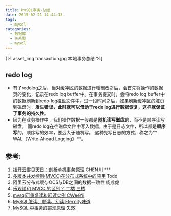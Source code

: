 ```yaml
---
title: MySQL事务-总结
date: 2015-02-21 14:44:33
tags:
  - mysql
categories:  
  - 数据库
  - 关系型
  - mysql
---
```


<p></p>
<!-- more -->

{% asset_img  transaction.jpg  本地事务总结 %}

## redo log
+  有了redolog之后，当对缓冲区的数据进行增删改之后，会首先将操作的数据页的变化，记录在redo log buffer中。在事务提交时，会将redo log buffer中的数据刷新到redo log磁盘文件中。过一段时间之后，如果刷新缓冲区的脏页到磁盘时，**发生错误，此时就可以借助于redo log进行数据恢复，这样就保证了事务的持久性**。
+  因为在业务操作中，我们操作数据一般都是**随机读写磁盘**的，而不是顺序读写磁盘。 而redo log在往磁盘文件中写入数据，由于是日志文件，所以都是**顺序写**的。顺序写的效率，要远大于随机写。 这种先写日志的方式，称之为** WAL（Write-Ahead Logging）**。


## 参考:
1. [拨开云雾见天日：剖析单机事务原理](https://dbaplus.cn/news-160-1729-1.html) CHEN川 ***
2. [多版本并发控制(MVCC)在分布式系统中的应用](https://coolshell.cn/articles/6790.html) Todd
3. 阿里云分布式缓存OCS与DB之间的数据一致性 杨成虎
4. [乐观锁和 MVCC 的区别？  二楼 三楼](https://www.zhihu.com/question/27876575)
5. [mysql可重复读和幻读实例  CWeeYii](https://blog.csdn.net/cweeyii/article/details/70991230)
6. [MySQL脏读、虚读、幻读 Eternity味道](https://www.cnblogs.com/lz0925/articles/8988922.html)
7. [MySQL 中事务的实现原理](https://blog.csdn.net/J_java1/article/details/82025189)  失效

